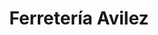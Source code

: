 ---
title: "Ferretería Avilez"
url: /gracias-lempira/ferreteria-avilez-avenida-principal-dr-juan-lindo/
shop: Eisenwaren
---